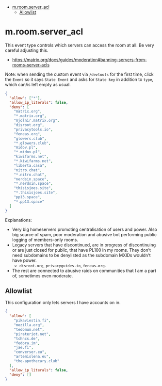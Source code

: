 <!-- START doctoc generated TOC please keep comment here to allow auto update -->
<!-- DON'T EDIT THIS SECTION, INSTEAD RE-RUN doctoc TO UPDATE -->

- [m.room.server_acl](#mroomserver_acl)
  - [Allowlist](#allowlist)

<!-- END doctoc generated TOC please keep comment here to allow auto update -->

# m.room.server_acl

This event type controls which servers can access the room at all. Be very careful
adjusting this.

- https://matrix.org/docs/guides/moderation#banning-servers-from-rooms-server-acls

Note: when sending the custom event via `/devtools` for the first time, click
the `Event` so it says `State Event` and asks for `State key` in addition to `type`,
which can/is left empty as usual.

```json
{
  "allow": ["*"],
  "allow_ip_literals": false,
  "deny": [
    "matrix.org",
    "*.matrix.org",
    "mjolnir.matrix.org",
    "disroot.org",
    "privacytools.io",
    "feneas.org",
    "glowers.club",
    "*.glowers.club",
    "midov.pl",
    "*.midov.pl",
    "kiwifarms.net",
    "*.kiwifarms.net",
    "liberta.casa",
    "nitro.chat",
    "*.nitro.chat",
    "nerdsin.space",
    "*.nerdsin.space",
    "thisisjoes.site",
    "*.thisisjoes.site",
    "pp13.space",
    "*.pp13.space"
  ]
}
```

Explanations:

- Very big homeservers promoting centralisation of users and power. Also
  big source of spam, poor moderation and abusive bot performing public
  logging of members-only rooms.
- Legacy servers that have discontinued, are in progress of discontinuing or
  are just closed for public, that have PL100 in my rooms. They don't need subdomains
  to be denylisted as the subdomain MXIDs wouldn't have power.
  - `disroot.org`, `privacyguides.io`, `feneas.org`.
- The rest are connected to abusive raids on communities that I am a part of,
  sometimes even moderate.

## Allowlist

This configuration only lets servers I have accounts on in.

```json
{
  "allow": [
    "pikaviestin.fi",
    "mozilla.org",
    "tedomum.net",
    "pirateriot.net",
    "tchncs.de",
    "fedora.im",
    "jae.fi",
    "converser.eu",
    "artemislena.eu",
    "the-apothecary.club"
  ],
  "allow_ip_literals": false,
  "deny": []
}
```
